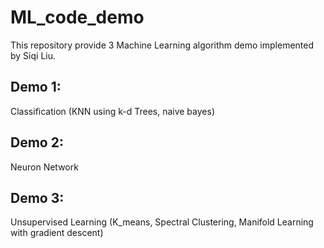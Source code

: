 # ML_code_demo

This repository provide 3 Machine Learning algorithm demo implemented by Siqi Liu. 

## Demo 1: 

Classification (KNN using k-d Trees, naive bayes)

## Demo 2: 

Neuron Network 

## Demo 3: 

Unsupervised Learning (K_means, Spectral Clustering, Manifold Learning with gradient descent)
